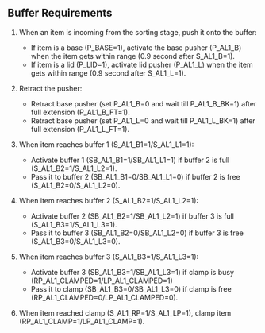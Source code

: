 ## Buffer Requirements 

1. When an item is incoming from the sorting stage, push it onto the buffer:
    - If item is a base (P_BASE=1), activate the base pusher (P_AL1_B) when the item gets within range (0.9 second after S_AL1_B=1).
    - If item is a lid (P_LID=1), activate lid pusher (P_AL1_L) when the item gets within range (0.9 second after S_AL1_L=1).

1. Retract the pusher:
    - Retract base pusher (set P_AL1_B=0 and wait till P_AL1_B_BK=1) after full extension (P_AL1_B_FT=1).
    - Retract base pusher (set P_AL1_L=0 and wait till P_AL1_L_BK=1) after full extension (P_AL1_L_FT=1).

1. When item reaches buffer 1 (S_AL1_B1=1/S_AL1_L1=1):
    - Activate buffer 1 (SB_AL1_B1=1/SB_AL1_L1=1) if buffer 2 is full (S_AL1_B2=1/S_AL1_L2=1).
    - Pass it to buffer 2 (SB_AL1_B1=0/SB_AL1_L1=0) if buffer 2 is free (S_AL1_B2=0/S_AL1_L2=0).

1. When item reaches buffer 2 (S_AL1_B2=1/S_AL1_L2=1):
    - Activate buffer 2 (SB_AL1_B2=1/SB_AL1_L2=1) if buffer 3 is full (S_AL1_B3=1/S_AL1_L3=1).
    - Pass it to buffer 3 (SB_AL1_B2=0/SB_AL1_L2=0) if buffer 3 is free (S_AL1_B3=0/S_AL1_L3=0).

1. When item reaches buffer 3 (S_AL1_B3=1/S_AL1_L3=1):
    - Activate buffer 3 (SB_AL1_B3=1/SB_AL1_L3=1) if clamp is busy (RP_AL1_CLAMPED=1/LP_AL1_CLAMPED=1)
    - Pass it to clamp (SB_AL1_B3=0/SB_AL1_L3=0) if clamp is free (RP_AL1_CLAMPED=0/LP_AL1_CLAMPED=0).

1. When item reached clamp (S_AL1_RP=1/S_AL1_LP=1), clamp item (RP_AL1_CLAMP=1/LP_AL1_CLAMP=1).
